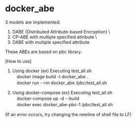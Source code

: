 # docker_abe

3 models are implemented.

1. DABE (Distributed Attribute-based Encryption) \
2. CP-ABE with multiple specified attribute \
3. DABE with multiple specified attribute 

These ABEs are based on pbc library.


[How to use]

1. Using docker (ex) Executing test_all.sh \
　docker image build -t docker_abe . \
　docker run --rm docker_abe /pbc/test_all.sh

2. Using docker-compose (ex) Executing test_all.sh \
　docker-compose up -d --build \
　docker exec docker_abe-pbc-1 /pbc/test_all.sh

(If an error occurs, try changing the newline of shell file to LF)

